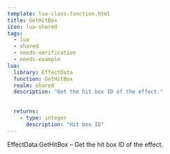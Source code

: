 ```yaml
---
template: lua-class-function.html
title: GetHitBox
icon: lua-shared
tags:
  - lua
  - shared
  - needs-verification
  - needs-example
lua:
  library: EffectData
  function: GetHitBox
  realm: shared
  description: "Get the hit box ID of the effect."
  
  
  returns:
    - type: integer
      description: "Hit box ID"
---
```


<div class="lua__search__keywords">
EffectData:GetHitBox &#x2013; Get the hit box ID of the effect.
</div>
